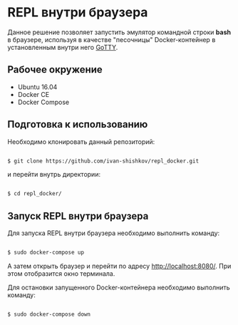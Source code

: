 # REPL внутри браузера

Данное решение позволяет запустить эмулятор командной строки **bash** в браузере, используя в качестве "песочницы" Docker-контейнер в установленным внутри него [GoTTY](https://github.com/yudai/gotty).

## Рабочее окружение

* Ubuntu 16.04
* Docker CE
* Docker Compose

## Подготовка к использованию

Необходимо клонировать данный репозиторий: 

```bash

$ git clone https://github.com/ivan-shishkov/repl_docker.git

```

и перейти внутрь директории:

```bash

$ cd repl_docker/

```

## Запуск REPL внутри браузера

Для запуска REPL внутри браузера необходимо выполнить команду:

```bash

$ sudo docker-compose up

```

А затем открыть браузер и перейти по адресу [http://localhost:8080/](http://localhost:8080/). При этом отобразится окно терминала.

Для остановки запущенного Docker-контейнера необходимо выполнить команду:

```bash

$ sudo docker-compose down

```